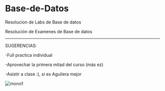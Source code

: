 # Base-de-Datos

Resolucion de Labs de Base de datos

Resolución de Examenes de Base de datos



------------------------------------------------------------------------------
SUGERENCIAS:

-Full practica individual

-Aprovechar la primera mitad del curso (más ez)

-Asistir a clase :), si es Aguilera mejor

![mono1](https://github.com/claraaqwq/BASE-DE-DATOS/assets/128831601/641a4f5b-b11c-48ba-8cf6-be75cbc01c44)

